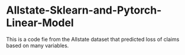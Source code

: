 # Allstate-Sklearn-and-Pytorch-Linear-Model
This is a code fie from the Allstate dataset that predicted loss of claims based on many variables. 
